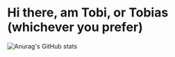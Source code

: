 # Hi there, am Tobi, or Tobias (whichever you prefer)

![Anurag's GitHub stats](https://github-readme-stats.vercel.app/api?username=tobigiwa&show_icons=true&theme=radical)  
